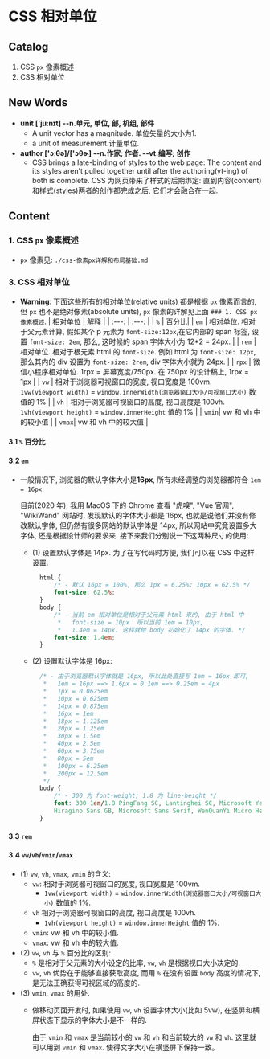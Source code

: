 # CSS 相对单位


## Catalog
1. CSS `px` 像素概述
2. CSS 相对单位



## New Words
- **unit ['juːnɪt] --n.单元, 单位, 部, 机组, 部件**
    + A unit vector has a magnitude. 单位矢量的大小为1.
    + a unit of measurement.计量单位. 
- **author ['ɔːθə]/['ɔθɚ] --n.作家; 作者. --vt.编写; 创作**
    + CSS brings a late-binding of styles to the web page:
      The content and its styles aren't pulled together until after
      the authoring(vt-ing) of both is complete.
      CSS 为网页带来了样式的后期绑定:
      直到内容(content)和样式(styles)两者的创作都完成之后, 它们才会融合在一起.


## Content
### 1. CSS `px` 像素概述
- `px` 像素见: `./css-像素px详解和布局基础.md`


### 3. CSS 相对单位
- **Warning**: 下面这些所有的相对单位(relative units) 都是根据 `px` 像素而言的, 
  但 `px` 也不是绝对像素(absolute units), `px` 像素的详解见上面
  `### 1. CSS px 像素概述`.
  | 相对单位 | 解释 |
  | :---: | :---: |
  | `%` | 百分比|
  | `em` | 相对单位. 相对于父元素计算, 假如某个 p 元素为 `font-size:12px`,在它内部的 span 标签, 设置 `font-size: 2em`, 那么,  这时候的 span 字体大小为 12*2 = 24px. |
  | `rem` | 相对单位.  相对于根元素 html 的 `font-size`. 例如 html 为 `font-size: 12px`, 那么其内的 div 设置为 `font-size: 2rem`, div 字体大小就为 24px. |
  | `rpx` | 微信小程序相对单位. 1rpx = 屏幕宽度/750px. 在 750px 的设计稿上, 1rpx = 1px |
  | `vw` | 相对于浏览器可视窗口的宽度, 视口宽度是 100vm.<br>`1vw(viewport width)` = `window.innerWidth(浏览器窗口大小/可视窗口大小)` 数值的 1% |
  | `vh` | 相对于浏览器可视窗口的高度, 视口高度是 100vh.<br>`1vh(viewport height)` = `window.innerHeight` 值的 1%  |
  | `vmin`| vw 和 vh 中的较小值 |
  | `vmax`| vw 和 vh 中的较大值 |

#### 3.1 `%` 百分比 

#### 3.2 `em`
- 一般情况下, 浏览器的默认字体大小是**16px**, 所有未经调整的浏览器都符合
  `1em = 16px`.
  
  目前(2020 年), 我用 MacOS 下的 Chrome 查看 "虎嗅", "Vue 官网",
  "WikiWand" 网站时, 发现默认的字体大小都是 16px, 也就是说他们并没有修改默认字体,
  但仍然有很多网站的默认字体是 14px, 所以网站中究竟设置多大字体,
  还是根据设计师的要求来. 接下来我们分别说一下这两种尺寸的使用:
    + (1) 设置默认字体是 14px. 为了在写代码时方便, 我们可以在 CSS 中这样设置:
      ```css
        html {
            /* - 默认 16px = 100%, 那么 1px = 6.25%; 10px = 62.5% */
            font-size: 62.5%;
        }
        body {
            /* - 当前 em 相对单位是相对于父元素 html 来的, 由于 html 中
             *   font-size = 10px  所以当前 1em = 10px, 
             *   1.4em = 14px. 这样就给 body 初始化了 14px 的字体. */
            font-size: 1.4em;
        }
      ```
    + (2) 设置默认字体是 16px:
      ```css
        /* - 由于浏览器默认字体就是 16px, 所以此处直接写 1em = 16px 即可,
         *   1em = 16px ==> 1.6px = 0.1em ==> 0.25em = 4px
         *   1px = 0.0625em
         *   10px = 0.625em
         *   14px = 0.875em
         *   16px = 1em 
         *   18px = 1.125em
         *   20px = 1.25em
         *   30px = 1.5em
         *   40px = 2.5em
         *   60px = 3.75em
         *   80px = 5em
         *   100px = 6.25em
         *   200px = 12.5em 
         */
        body {
            /* - 300 为 font-weight; 1.8 为 line-height */
            font: 300 1em/1.8 PingFang SC, Lantinghei SC, Microsoft Yahei,
            Hiragino Sans GB, Microsoft Sans Serif, WenQuanYi Micro Hei, sans-serif;
        }
      ```

#### 3.3 `rem` 

#### 3.4 `vw`/`vh`/`vmin`/`vmax` 
- (1) `vw`, `vh`, `vmax`, `vmin` 的含义:
    + `vw`: 相对于浏览器可视窗口的宽度, 视口宽度是 100vm.
        - `1vw(viewport width)` =
          `window.innerWidth(浏览器窗口大小/可视窗口大小)` 数值的 1%.
    + `vh` 相对于浏览器可视窗口的高度, 视口高度是 100vh.
        - `1vh(viewport height)` = `window.innerHeight` 值的 1%.
    + `vmin`: vw 和 vh 中的较小值.
    + `vmax`: vw 和 vh 中的较大值.
- (2) `vw`, `vh` 与 `%` 百分比的区别:
    + `%` 是相对于父元素的大小设定的比率, `vw`, `vh` 是根据视口大小决定的.
    + `vw`, `vh` 优势在于能够直接获取高度, 而用 `%` 在没有设置 `body`
      高度的情况下, 是无法正确获得可视区域的高度的.
- (3) `vmin`, `vmax` 的用处.
    + 做移动页面开发时, 如果使用 `vw`, `vh` 设置字体大小(比如 5vw),
      在竖屏和横屏状态下显示的字体大小是不一样的. 
      
      由于 `vmin` 和 `vmax` 是当前较小的 `vw` 和 `vh` 和当前较大的 `vw`
      和 `vh`. 这里就可以用到 `vmin` 和 `vmax`. 使得文字大小在横竖屏下保持一致。